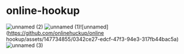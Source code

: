 # online-hookup
![unnamed (2)](https://github.com/onlinehuckup/online-hookup/assets/147734855/4a35c26d-68ae-409c-a279-6275b2ca1cf2)
![unnamed (1)](https://github.com/onlinehuckup/online-hookup/assets/147734855/8623193e-c55e-4a29-996c-c101ffbedc24)![unnamed](https://github.com/onlinehuckup/online
hookup/assets/147734855/0342ce27-edcf-47f3-94e3-317fb44bac5a)![unnamed (3)](https://github.com/onlinehuckup/online-hookup/assets/147734855/b668294a-4808-46d4-b4fa-7edec35c93b1)
